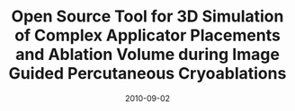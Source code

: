 ---
abstract: ''
authors:
- Wolfgang Schramm
- Servet Tatli
- Kemal Tuncali
- Paul Morrison
- Sota Oguro
- Ron Kikinis
- Frank Rattay
- Thomas Grechenig
date: '2010-09-02'
featured: false
links:
- name: Publik
  url: https://publik.tuwien.ac.at/showentry.php?ID=194264&lang=2
publication_types:
- '1'
publishDate: '2010-09-02'
title: Open Source Tool for 3D Simulation of Complex Applicator Placements and Ablation
  Volume during Image Guided Percutaneous Cryoablations
url_pdf: ''
---